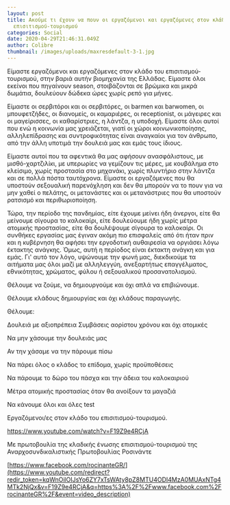 ```yaml
---
layout: post
title: Ακούμε τι έχουν να πουν οι εργαζόμενοι και εργαζόμενες στον κλάδο του
  επισιτισμού-τουρισμού
categories: Social
date: 2020-04-29T21:46:31.049Z
author: Colibre
thumbnail: /images/uploads/maxresdefault-3-1.jpg
---
```

Είμαστε εργαζόμενοι και εργαζόμενες στον κλάδο του επισιτισμού-τουρισμού, στην βαριά αυτήν βιομηχανία της Ελλάδας. Είμαστε όλοι εκείνοι που πηγαίνουν season, στοιβάζονται σε βρώμικα και μικρά δωμάτια, δουλεύουν δώδεκα ώρες χωρίς ρεπό για μήνες. 

Είμαστε οι σερβιτόροι και οι σερβιτόρες, οι barmen και barwomen, οι μπουφετζήδες, οι διανομείς, οι καμαριέρες, οι receptionist, οι μάγειρες και οι μαγείρισσες, οι καθαρίστριες, η λάντζα, η υποδοχή. Είμαστε όλοι αυτοί που ενώ η κοινωνία μας χρειάζεται, γιατί οι χώροι κοινωνικοποίησης, αλληλεπίδρασης και συντροφικότητας είναι αναγκαίοι για τον άνθρωπο, από την άλλη υποτιμά την δουλειά μας και εμάς τους ίδιους. 

Είμαστε αυτοί που τα αφεντικά θα μας αφήσουν ανασφάλιστους, με μισθό-χαρτζιλίκι, με υπερωρίες να γεμίζουν τις μέρες, με κουβάλημα στο κλείσιμο, χωρίς προστασία στο μηχανάκι, χωρίς πλυντήριο στην λάντζα και σε πολλά πόστα ταυτόχρονα. Είμαστε οι εργαζόμενες που θα υποστούν σεξουαλική παρενόχληση και δεν θα μπορούν να το πουν για να μην χαθεί ο πελάτης, οι μετανάστες και οι μετανάστριες που θα υποστούν ρατσισμό και περιθωριοποίηση. 

Τώρα, την περίοδο της πανδημίας, είτε έχουμε μείνει ήδη άνεργοι, είτε θα μείνουμε σίγουρα το καλοκαίρι, είτε δουλεύουμε ήδη χωρίς μέτρα ατομικής προστασίας, είτε θα δουλέψουμε σίγουρα το καλοκαίρι. Οι συνθήκες εργασίας μας έγιναν ακόμη πιο επισφαλείς από ότι ήταν πριν και η κυβέρνηση θα αφήσει την εργοδοτική αυθαιρεσία να οργιάσει λόγω έκτακτης ανάγκης. Όμως, αυτή η περίοδος είναι έκτακτη ανάγκη και για εμάς. Γι' αυτό τον λόγο, υψώνουμε την φωνή μας, διεκδικούμε τα αιτήματα μας όλοι μαζί με αλληλεγγύη, ανεξαρτήτως επαγγέλματος, εθνικότητας, χρώματος, φύλου ή σεξουαλικού προσανατολισμού. 

Θέλουμε να ζούμε, να δημιουργούμε και όχι απλά να επιβιώνουμε.

Θέλουμε κλάδους δημιουργίας και όχι κλάδους παραγωγής. 

Θέλουμε: 

Δουλειά με αξιοπρέπεια Συμβάσεις αορίστου χρόνου και όχι ατομικές 

Να μην χάσουμε την δουλειάς μας 

Αν την χάσαμε να την πάρουμε πίσω 

Να πάρει όλος ο κλάδος το επίδομα, χωρίς προϋποθέσεις 

Να πάρουμε το δώρο του πάσχα και την άδεια του καλοκαιριού 

Μέτρα ατομικής προστασίας όταν θα ανοίξουν τα μαγαζιά 

Να κάνουμε όλοι και όλες test 

Εργαζόμενοι/ες στον κλάδο του επισιτισμού-τουρισμού.

<https://www.youtube.com/watch?v=F19Z9e4RCjA>

Με πρωτοβουλία της κλαδικής ένωσης επισιτισμού-τουρισμού της Αναρχοσυνδικαλιστικής Πρωτοβουλίας Ροσινάντε[](https://www.youtube.com/redirect?redir_token=kqWnOilOIJsYo6ZY7xTsWAty8pZ8MTU4ODI4MzA0MUAxNTg4MTk2NjQx&v=F19Z9e4RCjA&q=https%3A%2F%2Fwww.facebook.com%2FrocinanteGR%2F&event=video_description)

[https://www.facebook.com/rocinanteGR/](https://www.youtube.com/redirect?redir_token=kqWnOilOIJsYo6ZY7xTsWAty8pZ8MTU4ODI4MzA0MUAxNTg4MTk2NjQx&v=F19Z9e4RCjA&q=https%3A%2F%2Fwww.facebook.com%2FrocinanteGR%2F&event=video_description)